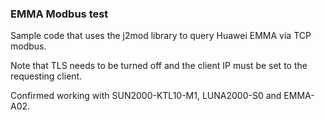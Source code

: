 ### EMMA Modbus test

Sample code that uses the j2mod library to query Huawei EMMA via TCP modbus.

Note that TLS needs to be turned off and the client IP must be set to the requesting client.

Confirmed working with SUN2000-KTL10-M1, LUNA2000-S0 and EMMA-A02.

 